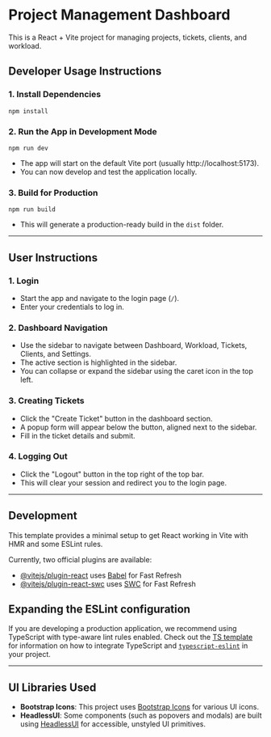 # Project Management Dashboard

This is a React + Vite project for managing projects, tickets, clients, and workload.

## Developer Usage Instructions

### 1. Install Dependencies

```
npm install
```

### 2. Run the App in Development Mode

```
npm run dev
```

- The app will start on the default Vite port (usually http://localhost:5173).
- You can now develop and test the application locally.

### 3. Build for Production

```
npm run build
```

- This will generate a production-ready build in the `dist` folder.

---

## User Instructions

### 1. Login
- Start the app and navigate to the login page (`/`).
- Enter your credentials to log in.

### 2. Dashboard Navigation
- Use the sidebar to navigate between Dashboard, Workload, Tickets, Clients, and Settings.
- The active section is highlighted in the sidebar.
- You can collapse or expand the sidebar using the caret icon in the top left.

### 3. Creating Tickets
- Click the "Create Ticket" button in the dashboard section.
- A popup form will appear below the button, aligned next to the sidebar.
- Fill in the ticket details and submit.

### 4. Logging Out
- Click the "Logout" button in the top right of the top bar.
- This will clear your session and redirect you to the login page.

---

## Development

This template provides a minimal setup to get React working in Vite with HMR and some ESLint rules.

Currently, two official plugins are available:

- [@vitejs/plugin-react](https://github.com/vitejs/vite-plugin-react/blob/main/packages/plugin-react) uses [Babel](https://babeljs.io/) for Fast Refresh
- [@vitejs/plugin-react-swc](https://github.com/vitejs/vite-plugin-react/blob/main/packages/plugin-react-swc) uses [SWC](https://swc.rs/) for Fast Refresh

## Expanding the ESLint configuration

If you are developing a production application, we recommend using TypeScript with type-aware lint rules enabled. Check out the [TS template](https://github.com/vitejs/vite/tree/main/packages/create-vite/template-react-ts) for information on how to integrate TypeScript and [`typescript-eslint`](https://typescript-eslint.io) in your project.

---

## UI Libraries Used

- **Bootstrap Icons**: This project uses [Bootstrap Icons](https://icons.getbootstrap.com/) for various UI icons.
- **HeadlessUI**: Some components (such as popovers and modals) are built using [HeadlessUI](https://headlessui.com/) for accessible, unstyled UI primitives.
